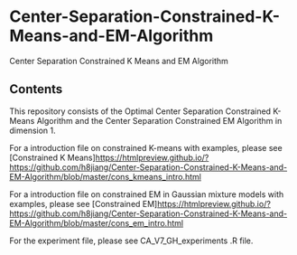 # Center-Separation-Constrained-K-Means-and-EM-Algorithm
Center Separation Constrained K Means and EM Algorithm


## Contents
This repository consists of the Optimal Center Separation Constrained K-Means Algorithm and the Center Separation Constrained EM Algorithm in dimension 1.

For a introduction file on constrained K-means with examples, please see [Constrained K Means]https://htmlpreview.github.io/?https://github.com/h8jiang/Center-Separation-Constrained-K-Means-and-EM-Algorithm/blob/master/cons_kmeans_intro.html

For a introduction file on constrained EM in Gaussian mixture models with examples, please see [Constrained EM]https://htmlpreview.github.io/?https://github.com/h8jiang/Center-Separation-Constrained-K-Means-and-EM-Algorithm/blob/master/cons_em_intro.html

For the experiment file, please see CA_V7_GH_experiments .R file.
